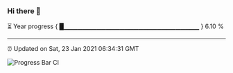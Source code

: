 ### Hi there 👋

⏳ Year progress { █▁▁▁▁▁▁▁▁▁▁▁▁▁▁▁▁▁▁▁▁▁▁▁▁▁▁▁▁▁ } 6.10 %

---

⏰ Updated on Sat, 23 Jan 2021 06:34:31 GMT

![Progress Bar CI](https://github.com/liununu/liununu/workflows/Progress%20Bar%20CI/badge.svg)

